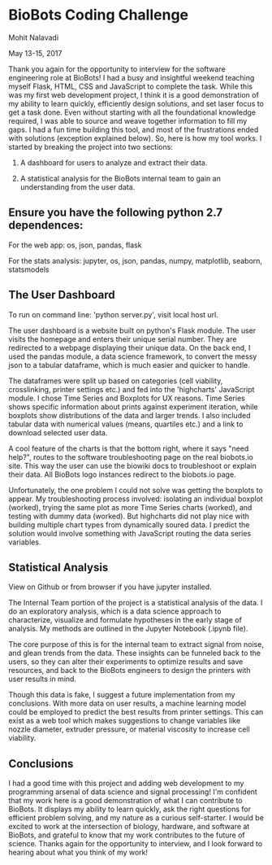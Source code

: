 # BioBots Coding Challenge 

Mohit Nalavadi 

May 13-15, 2017

Thank you again for the opportunity to interview for the software engineering role at BioBots! I had a busy and insightful weekend teaching myself Flask, HTML, CSS and JavaScript to complete the task. While this was my first web development project, I think it is a good demonstration of my ability to learn quickly, efficiently design solutions, and set laser focus to get a task done. Even without starting with all the foundational knowledge required, I was able to source and weave together information to fill my gaps. I had a fun time building this tool, and most of the frustrations ended with solutions (exception explained below). So, here is how my tool works. I started by breaking the project into two sections: 

1) A dashboard for users to analyze and extract their data. 

2) A statistical analysis for the BioBots internal team to gain an understanding from the user data. 

## Ensure you have the following python 2.7 dependences: 

For the web app: os, json, pandas, flask 

For the stats analysis: jupyter, os, json, pandas, numpy, matplotlib, seaborn, statsmodels
 

## The User Dashboard

To run on command line: 'python server.py', visit local host url. 

The user dashboard is a website built on python's Flask module. The user visits the homepage and enters their unique serial number. They are redirected to a webpage displaying their unique data. On the back end, I used the pandas module, a data science framework, to convert the messy json to a tabular dataframe, which is much easier and quicker to handle. 

The dataframes were split up based on categories (cell viability, crosslinking, printer settings etc.) and fed into the 'highcharts' JavaScript module. I chose Time Series and Boxplots for UX reasons. Time Series shows specific information about prints against experiment iteration, while boxplots show distributions of the data and larger trends. I also included tabular data with numerical values (means, quartiles etc.) and a link to download selected user data. 

A cool feature of the charts is that the bottom right, where it says "need help?", routes to the software troubleshooting page on the real biobots.io site. This way the user can use the biowiki docs to troubleshoot or explain their data. All BioBots logo instances redirect to the biobots.io page. 

Unfortunately, the one problem I could not solve was getting the boxplots to appear. My troubleshooting process involved: isolating an individual boxplot (worked), trying the same plot as more Time Series charts (worked), and testing with dummy data (worked). But highcharts did not play nice with building multiple chart types from dynamically soured data. I predict the solution would involve something with JavaScript routing the data series variables. 

## Statistical Analysis

View on Github or from browser if you have jupyter installed. 

The Internal Team portion of the project is a statistical analysis of the data. I do an exploratory analysis, which is a data science approach to characterize, visualize and formulate hypotheses in the early stage of analysis. My methods are outlined in the Jupyter Notebook (.ipynb file). 

The core purpose of this is for the internal team to extract signal from noise, and glean trends from the data. These insights can be funneled back to the users, so they can alter their experiments to optimize results and save resources, and back to the BioBots engineers to design the printers with user results in mind. 

Though this data is fake, I suggest a future implementation from my conclusions. With more data on user results, a machine learning model could be employed to predict the best results from printer settings. This can exist as a web tool which makes suggestions to change variables like nozzle diameter, extruder pressure, or material viscosity to increase cell viability.

## Conclusions

I had a good time with this project and adding web development to my programming arsenal of data science and signal processing! I'm confident that my work here is a good demonstration of what I can contribute to BioBots. It displays my ability to learn quickly, ask the right questions for efficient problem solving, and my nature as a curious self-starter. I would be excited to work at the intersection of biology, hardware, and software at BioBots, and grateful to know that my work contributes to the future of science. Thanks again for the opportunity to interview, and I look forward to hearing about what you think of my work!
